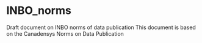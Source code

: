 INBO_norms
==========

Draft document on INBO norms of data publication
This document is based on the Canadensys Norms on Data Publication
